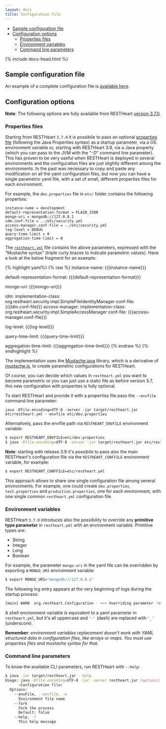 ```yaml
---
layout: docs
title: Configuration File
---
```

<div markdown="1" class="d-none d-xl-block col-xl-2 order-last bd-toc">

- [Sample configuration file](#sample-configuration-file)
- [Configuration options](#configuration-options)
  - [Properties files](#properties-files)
  - [Environment variables](#environment-variables)
  - [Command line parameters](#command-line-parameters)
    
</div>

<div markdown="1" class="col-12 col-md-9 col-xl-8 py-md-3 bd-content">

{% include docs-head.html %}

## Sample configuration file ##

An example of a complete configuration file is [available here](https://github.com/SoftInstigate/restheart/blob/master/etc/restheart.yml).

## Configuration options ##

__Note__: The following options are fully available from RESTHeart [version 3.7.0](https://github.com/SoftInstigate/restheart/releases/tag/3.7.0).

### Properties files ###

Starting from RESTHeart `3.7.0` it is possibile to pass an optional [properties file](https://docs.oracle.com/javase/tutorial/essential/environment/properties.html) (following the Java Properties syntax) as a startup parameter, via a OS environment variable or, starting with RESTHeart 3.9, via a Java property (which you can pass to the JVM with the "-D" command line parameter). This has proven to be very useful when RESTHeart is deployed in several environments and the configuration files are just slightly different among the environments. In the past was necessary to copy and paste any modification on all the yaml configuration files, but now you can have a single parametric yaml file, with a set of small, different properties files for each environment.

For example, the `dev.properties` file in `etc/` folder contains the following properties:

```properties
instance-name = development
default-representation-format = PLAIN_JSON
mongo-uri = mongodb://127.0.0.1
idm.conf-file = ../etc/security.yml
access-manager.conf-file = ../etc/security.yml
log-level = DEBUG
query-time-limit = 0
aggregation-time-limit = 0
```

The [`restheart.yml`](https://github.com/SoftInstigate/restheart/blob/master/etc/restheart.yml) file contains the above parameters, expressed with the "Mustache syntax" (triple curly braces to indicate parametric values). Have a look at the below fragment for an example:

{% highlight yaml%}
{% raw %}
instance-name: {{{instance-name}}}

default-representation-format: {{{default-representation-format}}}

mongo-uri: {{{mongo-uri}}}

idm:
  implementation-class: org.restheart.security.impl.SimpleFileIdentityManager
  conf-file: {{{idm.conf-file}}}
access-manager:
  implementation-class: org.restheart.security.impl.SimpleAccessManager
  conf-file: {{{access-manager.conf-file}}}

log-level: {{{log-level}}}

query-time-limit: {{{query-time-limit}}}

aggregation-time-limit: {{{aggregation-time-limit}}}
{% endraw %}
{% endhighlight %}

The implementation uses the [Mustache.java](https://github.com/spullara/mustache.java) library, which is a derivative of [mustache.js](http://mustache.github.io), to create parametric configurations for RESTHeart.

Of course, you can decide which values in `restheart.yml` you want to become parametric or you can just use a static file
 as before version 3.7, this new configuration with properties is fully optional. 

To start RESTHeart and provide it with a properties file pass the `--envfile` command line parameter:

```
java -Dfile.encoding=UTF-8 -server -jar target/restheart.jar etc/restheart.yml --envfile etc/dev.properties
```

Alternatively, pass the envfile path via `RESTHEART_ENVFILE` environment variable:

```bash
$ export RESTHEART_ENVFILE=etc/dev.properties
$ java -Dfile.encoding=UTF-8 -server -jar target/restheart.jar etc/restheart.yml
```

__Note__: starting with release 3.9 it's possibile to pass also the main RESTHeart's configuration file via the `RESTHEART_CONFFILE` environment variable, for example:

```bash
$ export RESTHEART_CONFFILE=etc/restheart.yml
```

This approach allows to share one single configuration file among several environments. For example, one could create `dev.properties`, `test.properties` and `production.properties`, one for each environment, with one single common `restheart.yml` configuration file.

### Environment variables ###

RESTHeart `3.7.0` introduces also the possibility to override any **primitive type parameter** in `restheart.yml` with an environment variable. Primitive types are:

 - String
 - Integer
 - Long
 - Boolean
  
 For example, the parameter `mongo-uri` in the yaml file can be overridden by exporting a `MONGO_URI` environment variable:

```bash
$ export MONGO_URI="mongodb://127.0.0.1"
```

The following log entry appears at the very beginning of logs during the startup process:

```bash
[main] WARN  org.restheart.Configuration - >>> Overriding parameter 'mongo-uri' with environment value 'MONGO_URI=mongodb://127.0.0.1'
```

A shell environment variable is equivalent to a yaml parameter in `restheart.yml`, but it's all uppercase and `'-'` (dash) are replaced with `'_'` (underscore).

__Remember__: _environment variables replacement doesn't work with YAML structured data in configuration files, like arrays or maps. You must use properties files and mustache syntax for that._

### Command line parameters ###

To know the available CLI parameters, run RESTHeart with `--help`:

```bash
$ java -jar target/restheart.jar --help
Usage: java -Dfile.encoding=UTF-8 -jar -server restheart.jar [options] 
      <Configuration file>
  Options:
    --envFile, --envfile, -e
      Environment file name
    --fork
      Fork the process
      Default: false
    --help, -?
      This help message
```

</div>

